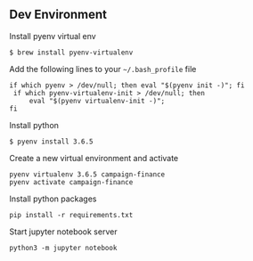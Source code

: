 ## Dev Environment

Install pyenv virtual env
```
$ brew install pyenv-virtualenv
```

Add the following lines to your `~/.bash_profile` file
```
if which pyenv > /dev/null; then eval "$(pyenv init -)"; fi                                       
 if which pyenv-virtualenv-init > /dev/null; then
     eval "$(pyenv virtualenv-init -)";
fi
```

Install python
```
$ pyenv install 3.6.5
```

Create a new virtual environment and activate
```
pyenv virtualenv 3.6.5 campaign-finance
pyenv activate campaign-finance
```

Install python packages
```
pip install -r requirements.txt
```

Start jupyter notebook server
```
python3 -m jupyter notebook
```
